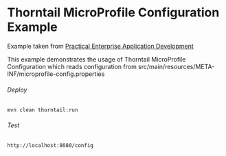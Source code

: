 Thorntail MicroProfile Configuration Example
=====================================
Example taken from [Practical Enterprise Application Development](http://www.itbuzzpress.com/ebooks/java-ee-7-development-on-wildfly.html)

This example demonstrates the usage of Thorntail MicroProfile Configuration which reads configuration from src/main/resources/META-INF/microprofile-config.properties

###### Deploy
```shell
mvn clean thorntail:run
```
###### Test
```shell
http://localhost:8080/config 
```
